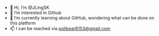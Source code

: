 - 👋 Hi, I’m @JLingSK
- 👀 I’m interested in Github
- 🌱 I’m currently learning about GitHub, wondering what can be done on this platform
- 📫 I can be reached via polibear6153@gmail.com

<!---
JLingSK/JLingSK is a ✨ special ✨ repository because its `README.md` (this file) appears on your GitHub profile.
You can click the Preview link to take a look at your changes.
--->
